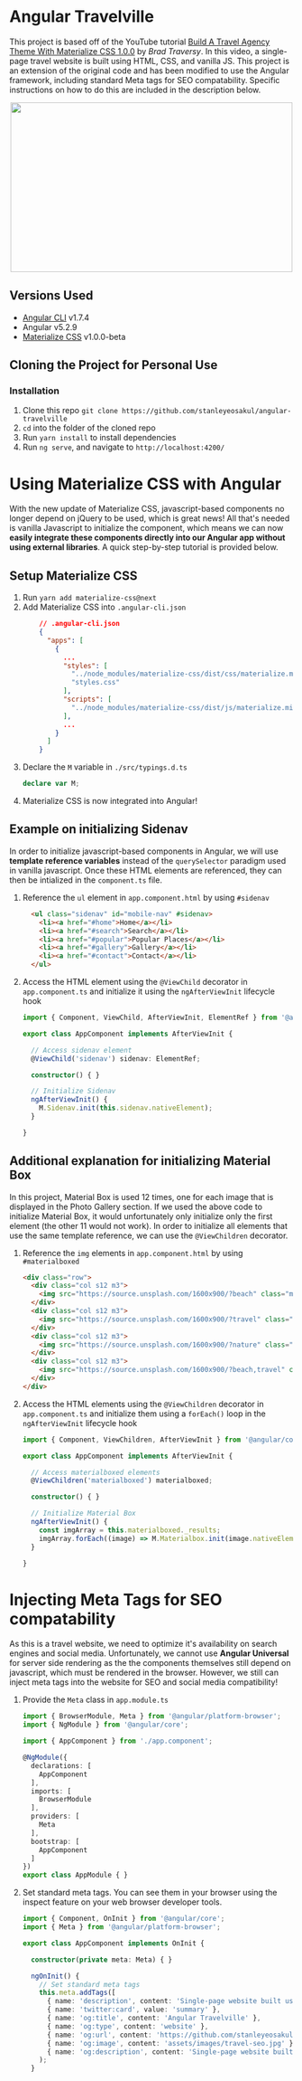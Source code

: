 # Angular Travelville
This project is based off of the YouTube tutorial [Build A Travel Agency Theme With Materialize CSS 1.0.0](https://www.youtube.com/watch?v=MaP3vO-vEsg) by *Brad Traversy*.  In this video, a single-page travel website is built using HTML, CSS, and vanilla JS.  This project is an extension of the original code and has been modified to use the Angular framework, including standard Meta tags for SEO compatability.  Specific instructions on how to do this are included in the description below.

<p align="center">
  <img width="500" height="300" src="./src/assets/images/homepage.png"><br>
</p>

## Versions Used
* [Angular CLI](https://github.com/angular/angular-cli) v1.7.4
* Angular v5.2.9
* [Materialize CSS](http://materializecss.com) v1.0.0-beta

## Cloning the Project for Personal Use
### Installation
1. Clone this repo `git clone https://github.com/stanleyeosakul/angular-travelville`
1. `cd` into the folder of the cloned repo
1. Run `yarn install` to install dependencies
1. Run `ng serve`, and navigate to `http://localhost:4200/`

# Using Materialize CSS with Angular
With the new update of Materialize CSS, javascript-based components no longer depend on jQuery to be used, which is great news!  All that's needed is vanilla Javascript to initialize the component, which means we can now **easily integrate these components directly into our Angular app without using external libraries**.  A quick step-by-step tutorial is provided below.

## Setup Materialize CSS
1. Run `yarn add materialize-css@next`
1. Add Materialize CSS into `.angular-cli.json`
    ```json
        // .angular-cli.json
        {
          "apps": [
            {
              ...
              "styles": [
                "../node_modules/materialize-css/dist/css/materialize.min.css",
                "styles.css"
              ],
              "scripts": [
                "../node_modules/materialize-css/dist/js/materialize.min.js"
              ],
              ...
            }
          ]
        }
    ```
1. Declare the `M` variable in `./src/typings.d.ts`
    ```typescript
    declare var M;
    ```
1. Materialize CSS is now integrated into Angular!

## Example on initializing Sidenav
In order to initialize javascript-based components in Angular, we will use **template reference variables** instead of the `querySelector` paradigm used in vanilla javascript.  Once these HTML elements are referenced, they can then be intialized in the `component.ts` file.

1. Reference the `ul` element in `app.component.html` by using `#sidenav`
    ```html
      <ul class="sidenav" id="mobile-nav" #sidenav>
        <li><a href="#home">Home</a></li>
        <li><a href="#search">Search</a></li>
        <li><a href="#popular">Popular Places</a></li>
        <li><a href="#gallery">Gallery</a></li>
        <li><a href="#contact">Contact</a></li>
      </ul>
    ```

1. Access the HTML element using the `@ViewChild` decorator in `app.component.ts` and initialize it using the `ngAfterViewInit` lifecycle hook
    ```typescript
    import { Component, ViewChild, AfterViewInit, ElementRef } from '@angular/core';

    export class AppComponent implements AfterViewInit {

      // Access sidenav element
      @ViewChild('sidenav') sidenav: ElementRef;

      constructor() { }

      // Initialize Sidenav
      ngAfterViewInit() {
        M.Sidenav.init(this.sidenav.nativeElement);
      }

    }
    ```

## Additional explanation for initializing Material Box
In this project, Material Box is used 12 times, one for each image that is displayed in the Photo Gallery section.  If we used the above code to initialize Material Box, it would unfortunately only initialize only the first element (the other 11 would not work).  In order to initialize all elements that use the same template reference, we can use the `@ViewChildren` decorator.

1. Reference the `img` elements in `app.component.html` by using `#materialboxed`
    ```html
    <div class="row">
      <div class="col s12 m3">
        <img src="https://source.unsplash.com/1600x900/?beach" class="materialboxed responsive-img" #materialboxed>
      </div>
      <div class="col s12 m3">
        <img src="https://source.unsplash.com/1600x900/?travel" class="materialboxed responsive-img" #materialboxed>
      </div>
      <div class="col s12 m3">
        <img src="https://source.unsplash.com/1600x900/?nature" class="materialboxed responsive-img" #materialboxed>
      </div>
      <div class="col s12 m3">
        <img src="https://source.unsplash.com/1600x900/?beach,travel" class="materialboxed responsive-img" #materialboxed>
      </div>
    </div>
    ```

1. Access the HTML elements using the `@ViewChildren` decorator in `app.component.ts` and initialize them using a `forEach()` loop in the `ngAfterViewInit` lifecycle hook
    ```typescript
    import { Component, ViewChildren, AfterViewInit } from '@angular/core';

    export class AppComponent implements AfterViewInit {

      // Access materialboxed elements
      @ViewChildren('materialboxed') materialboxed;

      constructor() { }

      // Initialize Material Box
      ngAfterViewInit() {
        const imgArray = this.materialboxed._results;
        imgArray.forEach((image) => M.Materialbox.init(image.nativeElement));
      }

    }
    ```

# Injecting Meta Tags for SEO compatability
As this is a travel website, we need to optimize it's availability on search engines and social media.  Unfortunately, we cannot use **Angular Universal** for server side rendering as the the components themselves still depend on javascript, which must be rendered in the browser.  However, we still can inject meta tags into the website for SEO and social media compatibility!

1. Provide the `Meta` class in `app.module.ts`
    ```typescript
    import { BrowserModule, Meta } from '@angular/platform-browser';
    import { NgModule } from '@angular/core';

    import { AppComponent } from './app.component';

    @NgModule({
      declarations: [
        AppComponent
      ],
      imports: [
        BrowserModule
      ],
      providers: [
        Meta
      ],
      bootstrap: [
        AppComponent
      ]
    })
    export class AppModule { }
    ```

1. Set standard meta tags.  You can see them in your browser using the inspect feature on your web browser developer tools.
    ```typescript
    import { Component, OnInit } from '@angular/core';
    import { Meta } from '@angular/platform-browser';

    export class AppComponent implements OnInit {

      constructor(private meta: Meta) { }

      ngOnInit() {
        // Set standard meta tags
        this.meta.addTags([
          { name: 'description', content: 'Single-page website built using Angular and Materialize CSS 1.0.0-beta (no jQuery!)' },
          { name: 'twitter:card', value: 'summary' },
          { name: 'og:title', content: 'Angular Travelville' },
          { name: 'og:type', content: 'website' },
          { name: 'og:url', content: 'https://github.com/stanleyeosakul/angular-travelville' },
          { name: 'og:image', content: 'assets/images/travel-seo.jpg' },
          { name: 'og:description', content: 'Single-page website built using Angular and Materialize CSS 1.0.0-beta (no jQuery!)' }], true
        );
      }
    ```